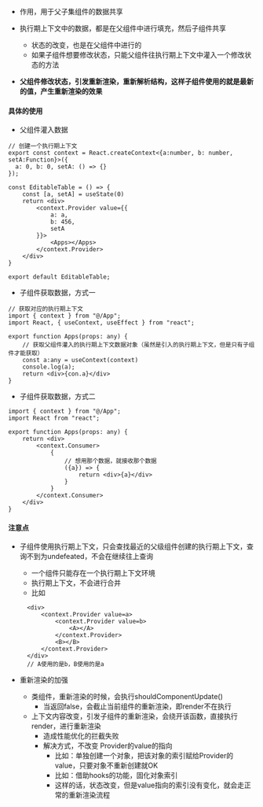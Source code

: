 
- 作用，用于父子集组件的数据共享

- 执行期上下文中的数据，都是在父组件中进行填充，然后子组件共享
  - 状态的改变，也是在父组件中进行的
  - 如果子组件想要修改状态，只能父组件往执行期上下文中灌入一个修改状态的方法
- **父组件修改状态，引发重新渲染，重新解析结构，这样子组件使用的就是最新的值，产生重新渲染的效果**



#### 具体的使用
- 父组件灌入数据
```tsx
// 创建一个执行期上下文
export const context = React.createContext<{a:number, b: number, setA:Function}>({
  a: 0, b: 0, setA: () => {}
});

const EditableTable = () => {
    const [a, setA] = useState(0)
    return <div>
        <context.Provider value={{
            a: a,
            b: 456,
            setA
        }}>
            <Apps></Apps>
        </context.Provider>
    </div>
}

export default EditableTable;
```

- 子组件获取数据，方式一
```tsx
// 获取对应的执行期上下文
import { context } from "@/App";
import React, { useContext, useEffect } from "react";

export function Apps(props: any) {
    // 获取父组件灌入的执行期上下文数据对象（虽然是引入的执行期上下文，但是只有子组件才能获取）
    const a:any = useContext(context)
    console.log(a);
    return <div>{con.a}</div>
}
```


- 子组件获取数据，方式二
```tsx
import { context } from "@/App";
import React from "react";

export function Apps(props: any) {
    return <div>
        <context.Consumer>
            {
                // 想用那个数据，就接收那个数据
                ({a}) => {
                    return <div>{a}</div>
                }
            }
        </context.Consumer>
    </div>
}
```



#### 注意点
- 子组件使用执行期上下文，只会查找最近的父级组件创建的执行期上下文，查询不到为undefeated，不会在继续往上查询
  - 一个组件只能存在一个执行期上下文环境
  - 执行期上下文，不会进行合并
  - 比如
  ```tsx
    <div>
        <context.Provider value=a>
            <context.Provider value=b>
                <A></A>
            </context.Provider>
            <B></B>
        </context.Provider>
    </div>
    // A使用的是b，B使用的是a
  ```


- 重新渲染的加强
  - 类组件，重新渲染的时候，会执行shouldComponentUpdate()
    - 当返回false，会截止当前组件的重新渲染，即render不在执行
  - 上下文内容改变，引发子组件的重新渲染，会绕开该函数，直接执行render，进行重新渲染
    - 造成性能优化的拦截失败
    - 解决方式，不改变 Provider的value的指向
      - 比如：单独创建一个对象，把该对象的索引赋给Provider的value，只要对象不重新创建就OK
      - 比如：借助hooks的功能，固化对象索引
      - 这样的话，状态改变，但是value指向的索引没有变化，就会走正常的重新渲染流程
